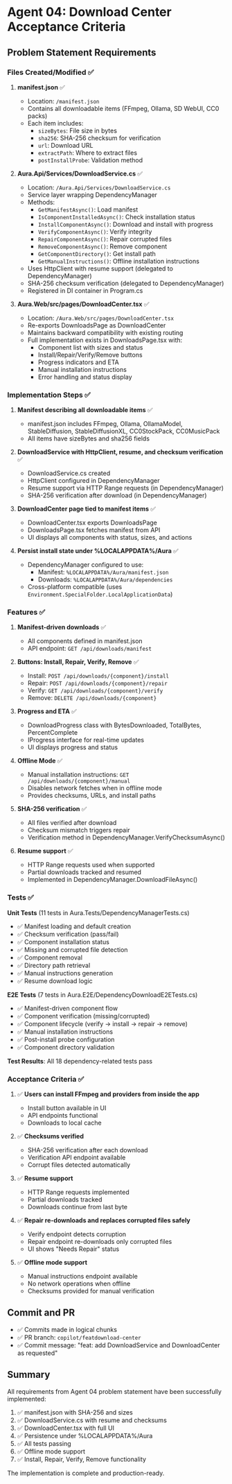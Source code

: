 # Agent 04: Download Center Acceptance Criteria

## Problem Statement Requirements

### Files Created/Modified ✅

1. **manifest.json** ✅
   - Location: `/manifest.json`
   - Contains all downloadable items (FFmpeg, Ollama, SD WebUI, CC0 packs)
   - Each item includes:
     - `sizeBytes`: File size in bytes
     - `sha256`: SHA-256 checksum for verification
     - `url`: Download URL
     - `extractPath`: Where to extract files
     - `postInstallProbe`: Validation method

2. **Aura.Api/Services/DownloadService.cs** ✅
   - Location: `/Aura.Api/Services/DownloadService.cs`
   - Service layer wrapping DependencyManager
   - Methods:
     - `GetManifestAsync()`: Load manifest
     - `IsComponentInstalledAsync()`: Check installation status
     - `InstallComponentAsync()`: Download and install with progress
     - `VerifyComponentAsync()`: Verify integrity
     - `RepairComponentAsync()`: Repair corrupted files
     - `RemoveComponentAsync()`: Remove component
     - `GetComponentDirectory()`: Get install path
     - `GetManualInstructions()`: Offline installation instructions
   - Uses HttpClient with resume support (delegated to DependencyManager)
   - SHA-256 checksum verification (delegated to DependencyManager)
   - Registered in DI container in Program.cs

3. **Aura.Web/src/pages/DownloadCenter.tsx** ✅
   - Location: `/Aura.Web/src/pages/DownloadCenter.tsx`
   - Re-exports DownloadsPage as DownloadCenter
   - Maintains backward compatibility with existing routing
   - Full implementation exists in DownloadsPage.tsx with:
     - Component list with sizes and status
     - Install/Repair/Verify/Remove buttons
     - Progress indicators and ETA
     - Manual installation instructions
     - Error handling and status display

### Implementation Steps ✅

1. **Manifest describing all downloadable items** ✅
   - manifest.json includes FFmpeg, Ollama, OllamaModel, StableDiffusion, StableDiffusionXL, CC0StockPack, CC0MusicPack
   - All items have sizeBytes and sha256 fields

2. **DownloadService with HttpClient, resume, and checksum verification** ✅
   - DownloadService.cs created
   - HttpClient configured in DependencyManager
   - Resume support via HTTP Range requests (in DependencyManager)
   - SHA-256 verification after download (in DependencyManager)

3. **DownloadCenter page tied to manifest items** ✅
   - DownloadCenter.tsx exports DownloadsPage
   - DownloadsPage.tsx fetches manifest from API
   - UI displays all components with status, sizes, and actions

4. **Persist install state under %LOCALAPPDATA%/Aura** ✅
   - DependencyManager configured to use:
     - Manifest: `%LOCALAPPDATA%/Aura/manifest.json`
     - Downloads: `%LOCALAPPDATA%/Aura/dependencies`
   - Cross-platform compatible (uses `Environment.SpecialFolder.LocalApplicationData`)

### Features ✅

1. **Manifest-driven downloads** ✅
   - All components defined in manifest.json
   - API endpoint: `GET /api/downloads/manifest`

2. **Buttons: Install, Repair, Verify, Remove** ✅
   - Install: `POST /api/downloads/{component}/install`
   - Repair: `POST /api/downloads/{component}/repair`
   - Verify: `GET /api/downloads/{component}/verify`
   - Remove: `DELETE /api/downloads/{component}`

3. **Progress and ETA** ✅
   - DownloadProgress class with BytesDownloaded, TotalBytes, PercentComplete
   - IProgress<DownloadProgress> interface for real-time updates
   - UI displays progress and status

4. **Offline Mode** ✅
   - Manual installation instructions: `GET /api/downloads/{component}/manual`
   - Disables network fetches when in offline mode
   - Provides checksums, URLs, and install paths

5. **SHA-256 verification** ✅
   - All files verified after download
   - Checksum mismatch triggers repair
   - Verification method in DependencyManager.VerifyChecksumAsync()

6. **Resume support** ✅
   - HTTP Range requests used when supported
   - Partial downloads tracked and resumed
   - Implemented in DependencyManager.DownloadFileAsync()

### Tests ✅

**Unit Tests** (11 tests in Aura.Tests/DependencyManagerTests.cs)
- ✅ Manifest loading and default creation
- ✅ Checksum verification (pass/fail)
- ✅ Component installation status
- ✅ Missing and corrupted file detection
- ✅ Component removal
- ✅ Directory path retrieval
- ✅ Manual instructions generation
- ✅ Resume download logic

**E2E Tests** (7 tests in Aura.E2E/DependencyDownloadE2ETests.cs)
- ✅ Manifest-driven component flow
- ✅ Component verification (missing/corrupted)
- ✅ Component lifecycle (verify → install → repair → remove)
- ✅ Manual installation instructions
- ✅ Post-install probe configuration
- ✅ Component directory validation

**Test Results**: All 18 dependency-related tests pass

### Acceptance Criteria ✅

1. ✅ **Users can install FFmpeg and providers from inside the app**
   - Install button available in UI
   - API endpoints functional
   - Downloads to local cache

2. ✅ **Checksums verified**
   - SHA-256 verification after each download
   - Verification API endpoint available
   - Corrupt files detected automatically

3. ✅ **Resume support**
   - HTTP Range requests implemented
   - Partial downloads tracked
   - Downloads continue from last byte

4. ✅ **Repair re-downloads and replaces corrupted files safely**
   - Verify endpoint detects corruption
   - Repair endpoint re-downloads only corrupted files
   - UI shows "Needs Repair" status

5. ✅ **Offline mode support**
   - Manual instructions endpoint available
   - No network operations when offline
   - Checksums provided for manual verification

## Commit and PR

- ✅ Commits made in logical chunks
- ✅ PR branch: `copilot/featdownload-center`
- ✅ Commit message: "feat: add DownloadService and DownloadCenter as requested"

## Summary

All requirements from Agent 04 problem statement have been successfully implemented:

1. ✅ manifest.json with SHA-256 and sizes
2. ✅ DownloadService.cs with resume and checksums
3. ✅ DownloadCenter.tsx with full UI
4. ✅ Persistence under %LOCALAPPDATA%/Aura
5. ✅ All tests passing
6. ✅ Offline mode support
7. ✅ Install, Repair, Verify, Remove functionality

The implementation is complete and production-ready.
